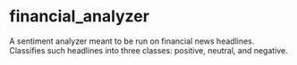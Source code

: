 # financial_analyzer
A sentiment analyzer meant to be run on financial news headlines. Classifies such headlines into three classes: positive, neutral, and negative.
